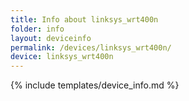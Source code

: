 ```yaml
---
title: Info about linksys_wrt400n
folder: info
layout: deviceinfo
permalink: /devices/linksys_wrt400n/
device: linksys_wrt400n
---
```

{% include templates/device_info.md %}
